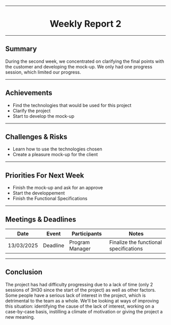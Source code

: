 
<div align="center">

---

# Weekly Report 2 

</div>

---

## Summary  

During the second week, we concentrated on clarifying the final points with the customer and developing the mock-up. We only had one progress session, which limited our progress.

---

## Achievements  

- Find the technologies that would be used for this project
- Clarify the project
- Start to develop the mock-up

---

## Challenges & Risks  

- Learn how to use the technologies chosen
- Create a pleasure mock-up for the client

---

## Priorities For Next Week  

- Finish the mock-up and ask for an approve
- Start the developpement
- Finish the Functional Specifications

---

## Meetings & Deadlines  

| Date       | Event     | Participants    | Notes                                  |
|------------|-----------|-----------------|----------------------------------------|
| 13/03/2025 | Deadline  | Program Manager | Finalize the functional specifications |

---

## Conclusion  

The project has had difficulty progressing due to a lack of time (only 2 sessions of 3H30 since the start of the project) as well as other factors. Some people have a serious lack of interest in the project, which is detrimental to the team as a whole. We'll be looking at ways of improving this situation: identifying the cause of the lack of interest, working on a case-by-case basis, instilling a climate of motivation or giving the project a new meaning.
